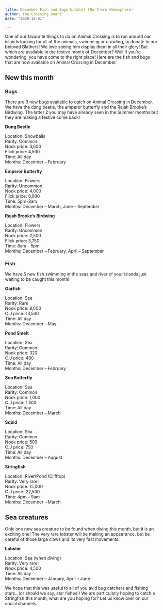 ```yaml
---
title: December Fish and Bugs Update! (Northern Hemisphere)
author: The Crossing Board
date: "2020-12-01"

---
```


One of our favourite things to do on Animal Crossing is to run around our islands looking for all of the animals, swimming or crawling, to donate to our beloved Blathers! We love seeing him display them in all their glory! But which are available in the festive month of December? Well if you’re wondering, you have come to the right place! Here are the fish and bugs that are now available on Animal Crossing in December.

## New this month

### Bugs

There are 3 new bugs available to catch on Animal Crossing in December. We have the dung beetle, the emperor butterfly and the Rajah Brooke’s Birdwing. The latter 2 you may have already seen in the Summer months but they are making a festive come back!

**Dung Beetle**

Location: Snowballs<br />
Rarity: Common<br />
Nook price: 3,000<br />
Flick price: 4,500<br />
Time: All day<br />
Months: December – February


**Emperor Butterfly**

Location: Flowers<br />
Rarity: Uncommon<br />
Nook price: 4,000<br />
Flick price: 6,000<br />
Time: 5pm-8am<br />
Months: December – March, June – September


**Rajah Brooke’s Birdwing**

Location: Flowers<br />
Rarity: Uncommon<br />
Nook price: 2,500<br />
Flick price: 3,750<br />
Time: 8am – 5pm<br />
Months: December – February, April – September


### Fish

We have 5 new fish swimming in the seas and river of your islands just waiting to be caught this month!

**Oarfish**

Location: Sea<br />
Rarity: Rare<br />
Nook price: 9,000<br />
C.J price: 13,500<br />
Time: All day<br />
Months: December – May

**Pond Smelt**

Location: Sea<br />
Rarity: Common<br />
Nook price: 320<br />
C.J price: 480<br />
Time: All day<br />
Months: December – February


**Sea Butterfly**

Location: Sea<br />
Rarity: Common<br />
Nook price: 1,000<br />
C.J price: 1,500<br />
Time: All day<br />
Months: December – March


**Squid**

Location: Sea<br />
Rarity: Common<br />
Nook price: 500<br />
C.J price: 750<br />
Time: All day<br />
Months: December – August


**Stringfish**

Location: River/Pond (Clifftop)<br />
Rarity: Very rare!<br />
Nook price: 15,000<br />
C.J price: 22,500<br />
Time: 4pm – 9am<br />
Months: December – March


## Sea creatures

Only one new sea creature to be found when diving this month, but it is an exciting one! The very rare lobster will be making an appearance, but be careful of those large claws and its very fast movements.

**Lobster**

Location: Sea (when diving)<br />
Rarity: Very rare!<br />
Nook price: 4,500<br />
Time: All day<br />
Months: December – January, April – June


We hope that this was useful to all of you avid bug catchers and fishing stars…(or should we say, star fishes!) We are particularly hoping to catch a Stringfish this month, what are you hoping for? Let us know over on our social channels.